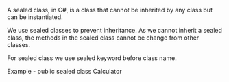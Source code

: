 A sealed class, in C#, is a class that cannot be inherited by any class but can be instantiated.

We use sealed classes to prevent inheritance. As we cannot inherit a sealed class, the methods in the sealed class cannot be change from other classes.

For sealed class we use sealed keyword before class name.

Example - public sealed class Calculator
